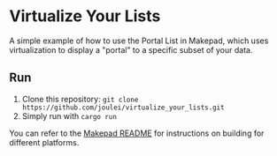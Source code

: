 # Virtualize Your Lists

A simple example of how to use the Portal List in Makepad, which uses virtualization to display a "portal" to a specific subset of your data.

## Run

1. Clone this repository: `git clone https://github.com/joulei/virtualize_your_lists.git`
2. Simply run with `cargo run`

You can refer to the [Makepad README](https://github.com/makepad/makepad) for instructions on building for different platforms.